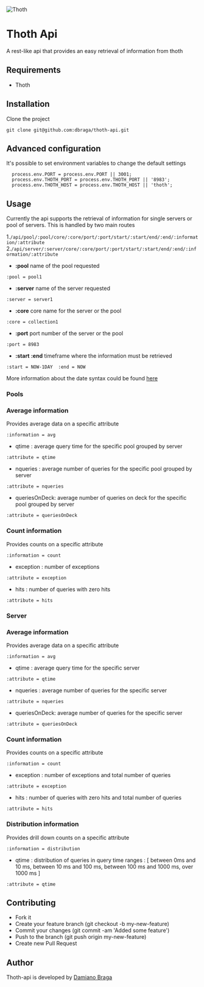![Thoth](/../master/img/thoth-logo.png?raw=true)
# Thoth Api 
A rest-like api that provides an easy retrieval of information from thoth

## Requirements
- Thoth

## Installation
Clone the project

``` git clone git@github.com:dbraga/thoth-api.git ```

## Advanced configuration

It's possible to set environment variables to change the default settings
```
  process.env.PORT = process.env.PORT || 3001;
  process.env.THOTH_PORT = process.env.THOTH_PORT || '8983';
  process.env.THOTH_HOST = process.env.THOTH_HOST || 'thoth';
```

## Usage

Currently the api supports the retrieval of information for single servers or pool of servers. This is handled by two main routes

1.```/api/pool/:pool/core/:core/port/:port/start/:start/end/:end/:information/:attribute```
2.```/api/server/:server/core/:core/port/:port/start/:start/end/:end/:information/:attribute```

- **:pool** name of the pool requested
``` e.g:
:pool = pool1 
```
- **:server** name of the server requested
``` e.g:
:server = server1
```
- **:core** core name for the server or the pool
``` e.g:
:core = collection1
```
- **:port** port number of the server or the pool
``` e.g:
:port = 8983
```
- **:start** **:end** timeframe where the information must be retrieved
``` e.g:
:start = NOW-1DAY  :end = NOW
```

More information about the date syntax could be found  [here](http://lucene.apache.org/solr/4_6_0/solr-core/org/apache/solr/util/DateMathParser.html)

### Pools

### Average information 
Provides average data on a specific attribute
```
:information = avg
```

- qtime : average query time for the specific pool grouped by server 
```
:attribute = qtime
```
- nqueries : average number of queries for the specific pool grouped by server 
```
:attribute = nqueries
```
- queriesOnDeck: average number of queries on deck for the specific pool grouped by server
```
:attribute = queriesOnDeck
```

### Count information 
Provides counts on a specific attribute
```
:information = count
```

- exception : number of exceptions
```
:attribute = exception
```
- hits : number of queries with zero hits 
```
:attribute = hits
```

### Server

### Average information 
Provides average data on a specific attribute
```
:information = avg
```

- qtime : average query time for the specific server 
```
:attribute = qtime
```
- nqueries : average number of queries for the specific server 
```
:attribute = nqueries
```
- queriesOnDeck: average number of queries for the specific server
```
:attribute = queriesOnDeck
```

### Count information 
Provides counts on a specific attribute
```
:information = count
```

- exception : number of exceptions and total number of queries  
```
:attribute = exception
```
- hits : number of queries with zero hits and total number of queries
```
:attribute = hits
```

### Distribution information 
Provides drill down counts on a specific attribute
```
:information = distribution
```

- qtime : distribution of queries in query time ranges : [ between 0ms and 10 ms, between 10 ms and 100 ms, between 100 ms and 1000 ms, over 1000 ms ]
```
:attribute = qtime
```

## Contributing

- Fork it
- Create your feature branch (git checkout -b my-new-feature)
- Commit your changes (git commit -am 'Added some feature')
- Push to the branch (git push origin my-new-feature)
- Create new Pull Request

## Author 
Thoth-api is developed by [Damiano Braga](https://github.com/dbraga)

